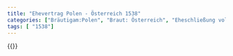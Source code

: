 ```yaml
---
title: "Ehevertrag Polen - Österreich 1538"
categories: ["Bräutigam:Polen", "Braut: Österreich", "Eheschließung vollzogen?:Ja", "verschiedenkonfessionelle Ehe?:Nein", "Dynastie Bräutigam:Jagiellonen", "Akteur Bräutigam:Jagellionen", "Akteur Braut:Habsburg (Österreich)", "Textbezug?:ja", "Ständisch?:nein", "Ratifikation?:ja", "Sonstiges?:ja", "Bräutigam:Polen", "Braut: Österreich"]
tags: [ "1538"]
---
```

<!--more-->
{{<v33>}}